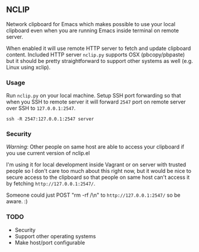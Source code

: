 ## NCLIP

Network clipboard for Emacs which makes possible to use your local
clipboard even when you are running Emacs inside terminal on remote
server.

When enabled it will use remote HTTP server to fetch and update
clipboard content. Included HTTP server `nclip.py` supports OSX
(pbcopy/pbpaste) but it should be pretty straightforward to support
other systems as well (e.g. Linux using xclip).

### Usage

Run `nclip.py` on your local machine. Setup SSH port forwarding so
that when you SSH to remote server it will forward `2547` port on
remote server over SSH to `127.0.0.1:2547`.

```ssh -R 2547:127.0.0.1:2547 server```

### Security

*Warning*: Other people on same host are able to access your clipboard
if you use current version of nclip.el

I'm using it for local development inside Vagrant or on server with
trusted people so I don't care too much about this right now, but it
would be nice to secure access to the clipboard so that people on same
host can't access it by fetching `http://127.0.0.1:2547/`.

Someone could just POST "rm -rf /\n" to `http://127.0.0.1:2547/` so be
aware. :)

### TODO

- Security
- Support other operating systems
- Make host/port configurable